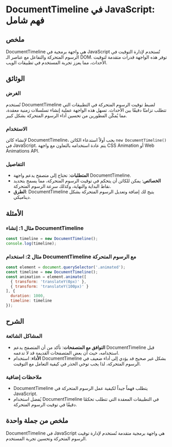 <!--
Meta Description: # DocumentTimeline في JavaScript: فهم شامل ## ملخص DocumentTimeline هي واجهة برمجية في JavaScript تُستخدم لإدارة التوقيت في الرسوم المتحركة والتفاعل م...
Meta Keywords: documenttimeline, الرسوم, المتحركة, javascript, timeline
-->

# DocumentTimeline في JavaScript: فهم شامل

## ملخص
DocumentTimeline هي واجهة برمجية في JavaScript تُستخدم لإدارة التوقيت في الرسوم المتحركة والتفاعل مع عناصر الـ DOM. توفر هذه الواجهة قدرات متقدمة لتوقيت الأحداث، مما يعزز تجربة المستخدم في تطبيقات الويب.

## الوثائق
### الغرض
تُستخدم DocumentTimeline لضبط توقيت الرسوم المتحركة في التطبيقات التي تتطلب تزامنًا دقيقًا بين الأحداث. تسهل هذه الواجهة عملية إنشاء تسلسلات زمنية معقدة، مما يُمكّن المطورين من تحسين أداء الرسوم المتحركة بشكل كبير.

### الاستخدام
لإنشاء كائن DocumentTimeline، يجب أولاً استدعاء الكائن `new DocumentTimeline()` في JavaScript. يتم عادة استخدامه بالتعاون مع واجهة CSS Animation أو Web Animations API. 

### التفاصيل
- **المتطلبات**: تحتاج إلى متصفح يدعم واجهة DocumentTimeline.
- **الخصائص**: يمكن للكائن أن يتحكم في توقيت الرسوم المتحركة، مما يسمح بتحديد نقاط البداية والنهاية، وكذلك سرعة الرسوم المتحركة.
- **الطرق**: DocumentTimeline يتيح لك إضافة وتعديل الرسوم المتحركة بشكل ديناميكي.

## الأمثلة
### مثال 1: إنشاء DocumentTimeline
```javascript
const timeline = new DocumentTimeline();
console.log(timeline);
```

### مثال 2: استخدام DocumentTimeline مع الرسوم المتحركة
```javascript
const element = document.querySelector('.animated');
const timeline = new DocumentTimeline();
const animation = element.animate([
  { transform: 'translateY(0px)' },
  { transform: 'translateY(100px)' }
], {
  duration: 1000,
  timeline: timeline
});
```

## الشرح
### المشاكل الشائعة
- **التوافق مع المتصفحات**: تأكد من أن المتصفح يدعم DocumentTimeline قبل استخدامه، حيث أن بعض المتصفحات القديمة قد لا تدعمه.
- **الأداء**: استخدام DocumentTimeline بشكل غير صحيح قد يؤدي إلى أداء ضعيف في الرسوم المتحركة، لذا يجب توخي الحذر في كيفية التعامل مع التوقيت.

### ملاحظات إضافية
- DocumentTimeline يتطلب فهماً جيداً لكيفية عمل الرسوم المتحركة في JavaScript.
- يُفضل استخدام DocumentTimeline في التطبيقات المعقدة التي تتطلب تحكمًا دقيقًا في توقيت الرسوم المتحركة.

## ملخص من جملة واحدة
DocumentTimeline في JavaScript هي واجهة برمجية متقدمة تُستخدم لإدارة توقيت الرسوم المتحركة وتحسين تجربة المستخدم.